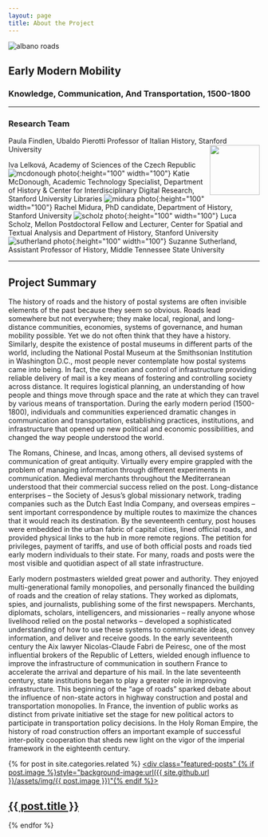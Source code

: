 ```yaml
---
layout: page
title: About the Project
---
```


![albano roads](https://github.com/EMmobility/emm_site/blob/gh-pages/assets/img/albano_roads.png?raw=true)
## Early Modern Mobility
### Knowledge, Communication, And Transportation, 1500-1800


---

### Research Team
Paula Findlen, Ubaldo Pierotti Professor of Italian History, Stanford University <img align="right" height="100" width="100" src="https://github.com/EMmobility/emm_site/blob/gh-pages/assets/img/findlen.jpg?raw=true"/>

Iva Lelková, Academy of Sciences of the Czech Republic
![mcdonough photo](https://github.com/EMmobility/emm_site/blob/gh-pages/assets/img/mcdonough.JPG?raw=true){:height="100" width="100"} Katie McDonough, Academic Technology Specialist, Department of History & Center for Interdisciplinary Digital Research, Stanford University Libraries
![midura photo](https://github.com/EMmobility/emm_site/blob/gh-pages/assets/img/midura.jpg?raw=true){:height="100" width="100"} Rachel Midura, PhD candidate, Department of History, Stanford University
![scholz photo](https://github.com/EMmobility/emm_site/blob/gh-pages/assets/img/scholz.jpg?raw=true){:height="100" width="100"} Luca Scholz, Mellon Postdoctoral Fellow and Lecturer, Center for Spatial and Textual Analysis and Department of History, Stanford University
![sutherland photo](https://github.com/EMmobility/emm_site/blob/gh-pages/assets/img/sutherland.JPG?raw=true){:height="100" width="100"} Suzanne Sutherland, Assistant Professor of History, Middle Tennessee State University

---

## Project Summary

The history of roads and the history of postal systems are often invisible elements of the past because they seem so obvious. Roads lead somewhere but not everywhere; they make local, regional, and long-distance communities, economies, systems of governance, and human mobility possible. Yet we do not often think that they have a history. Similarly, despite the existence of postal museums in different parts of the world, including the National Postal Museum at the Smithsonian Institution in Washington D.C., most people never contemplate how postal systems came into being. In fact, the creation and control of infrastructure providing reliable delivery of mail is a key means of fostering and controlling society across distance. It requires logistical planning, an understanding of how people and things move through space and the rate at which they can travel by various means of transportation. During the early modern period (1500-1800), individuals and communities experienced dramatic changes in communication and transportation, establishing practices, institutions, and infrastructure that opened up new political and economic possibilities, and changed the way people understood the world.

The Romans, Chinese, and Incas, among others, all devised systems of communication of great antiquity. Virtually every empire grappled with the problem of managing information through different experiments in communication. Medieval merchants throughout the Mediterranean understood that their commercial success relied on the post. Long-distance enterprises – the Society of Jesus’s global missionary network, trading companies such as the Dutch East India Company, and overseas empires – sent important correspondence by multiple routes to maximize the chances that it would reach its destination. By the seventeenth century, post houses were embedded in the urban fabric of capital cities, lined official roads, and provided physical links to the hub in more remote regions. The petition for privileges, payment of tariffs, and use of both official posts and roads tied early modern individuals to their state. For many, roads and posts were the most visible and quotidian aspect of all state infrastructure.

Early modern postmasters wielded great power and authority. They enjoyed multi-generational family monopolies, and personally financed the building of roads and the creation of relay stations. They worked as diplomats, spies, and journalists, publishing some of the first newspapers. Merchants, diplomats, scholars, intelligencers, and missionaries – really anyone whose livelihood relied on the postal networks – developed a sophisticated understanding of how to use these systems to communicate ideas, convey information, and deliver and receive goods. In the early seventeenth century the Aix lawyer Nicolas-Claude Fabri de Peiresc, one of the most influential brokers of the Republic of Letters, wielded enough influence to improve the infrastructure of communication in southern France to accelerate the arrival and departure of his mail. In the late seventeenth century, state institutions began to play a greater role in improving infrastructure. This beginning of the “age of roads” sparked debate about the influence of non-state actors in highway construction and postal and transportation monopolies. In France, the invention of public works as distinct from private initiative set the stage for new political actors to participate in transportation policy decisions. In the Holy Roman Empire, the history of road construction offers an important example of successful inter-polity cooperation that sheds new light on the vigor of the imperial framework in the eighteenth century.

{% for post in site.categories.related %}
  <a href="{{ site.github.url }}{{ post.url }}">
    <div class="featured-posts" {% if post.image %}style="background-image:url({{ site.github.url }}/assets/img/{{ post.image }})"{% endif %}>
      <h2><span>{{ post.title }}</span></h2>
    </div>
  </a>
{% endfor %}
